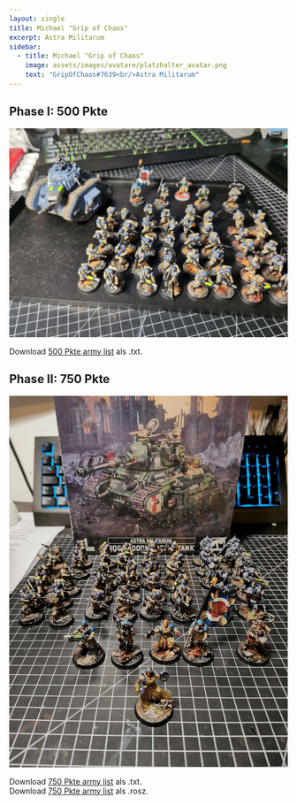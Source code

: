 ```yaml
---
layout: single
title: Michael "Grip of Chaos"
excerpt: Astra Militarum
sidebar: 
  - title: Michael "Grip of Chaos"
    image: assets/images/avatare/platzhalter_avatar.png
    text: "GripOfChaos#7639<br/>Astra Militarum"
---
```

## Phase I: 500 Pkte

![500 Pkte](../assets/images/500/500_gripofchaos_1.jpg)

Download <a href="../assets/armylists/500/500_gripofchaos.txt" download>500 Pkte army list</a> als .txt.

## Phase II: 750 Pkte

![750 Pkte](../assets/images/750/750_gripofchaos_1.jpg)

Download <a href="../assets/armylists/750/750_gripofchaos.txt" download>750 Pkte army list</a> als .txt.  
Download <a href="../assets/armylists/750/750_gripofchaos.rosz" download>750 Pkte army list</a> als .rosz.  